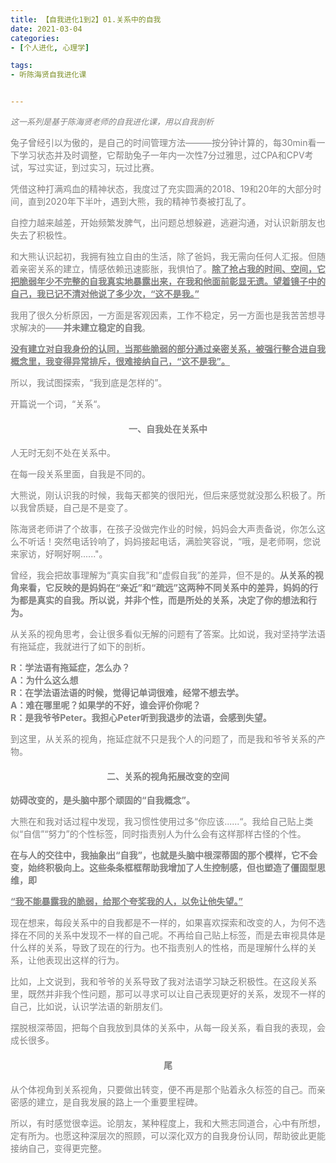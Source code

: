 ```yaml
---
title: 【自我进化1到2】01.关系中的自我
date: 2021-03-04 
categories:
- [个人进化, 心理学]

tags:
- 听陈海贤自我进化课


---
```


<font color='grey'><font size=2>*这一系列是基于陈海贤老师的自我进化课，用以自我剖析* </b></font>

兔子曾经引以为傲的，是自己的时间管理方法———按分钟计算的，每30min看一下学习状态并及时调整，它帮助兔子一年内一次性7分过雅思，过CPA和CPV考试，写过实证，到过实习，玩过比赛。  

凭借这种打满鸡血的精神状态，我度过了充实圆满的2018、19和20年的大部分时间，直到2020年下半叶，遇到大熊，我的精神节奏被打乱了。  

自控力越来越差，开始频繁发脾气，出问题总想躲避，逃避沟通，对认识新朋友也失去了积极性。  

和大熊认识起初，我拥有独立自由的生活，除了爸妈，我无需向任何人汇报。但随着亲密关系的建立，情感依赖迅速膨胀，我惧怕了。<u>**除了抢占我的时间、空间，它把脆弱年少不完整的自我真实地暴露出来，在我和他面前彰显无遗。望着镜子中的自己，我已记不清对他说了多少次，“这不是我。”** </u> 

我用了很久分析原因，一方面是客观因素，工作不稳定，另一方面也是我苦苦想寻求解决的——**并未建立稳定的自我**。  

<u>**没有建立对自我身份的认同，当那些脆弱的部分通过亲密关系，被强行整合进自我概念里，我变得异常排斥，很难接纳自己，“这不是我”。** </u> 

所以，我试图探索，“我到底是怎样的”。

开篇说一个词，“关系“。  


#### <center>一、自我处在关系中</center>

人无时无刻不处在关系中。

在每一段关系里面，自我是不同的。

大熊说，刚认识我的时候，我每天都笑的很阳光，但后来感觉就没那么积极了。所以我曾质疑，自己是不是变了。

陈海贤老师讲了个故事，在孩子没做完作业的时候，妈妈会大声责备说，你怎么这么不听话！突然电话铃响了，妈妈接起电话，满脸笑容说，“哦，是老师啊，您说来家访，好啊好啊......"。

曾经，我会把故事理解为“真实自我”和“虚假自我”的差异，但不是的。**从关系的视角来看，它反映的是妈妈在“亲近”和“疏远”这两种不同关系中的差异，妈妈的行为都是真实的自我。所以说，并非个性，而是所处的关系，决定了你的想法和行为。**

从关系的视角思考，会让很多看似无解的问题有了答案。比如说，我对坚持学法语有拖延症，我就进行了如下的剖析。  

<font color='grey'><b>R：学法语有拖延症，怎么办？  
A：为什么这么想  
R：在学法语法语的时候，觉得记单词很难，经常不想去学。  
A：难在哪里呢？如果学的不好，谁会评价你呢？  
R：是我爷爷Peter。我担心Peter听到我退步的法语，会感到失望。</b></font>


到这里，从关系的视角，拖延症就不只是我个人的问题了，而是我和爷爷关系的产物。


#### <center>二、关系的视角拓展改变的空间</center>

**妨碍改变的，是头脑中那个顽固的“自我概念”。**

大熊在和我对话过程中发现，我习惯性使用过多“你应该......“。我给自己贴上类似“自信”“努力”的个性标签，同时指责别人为什么会有这样那样古怪的个性。  

**在与人的交往中，我抽象出“自我”，也就是头脑中根深蒂固的那个模样，它不会变，始终积极向上。这些条条框框帮助我增加了人生控制感，但也塑造了僵固型思维，即**

<u>**“我不能暴露我的脆弱，给那个夸奖我的人，以免让他失望。”**</u>

现在想来，每段关系中的自我都是不一样的，如果喜欢探索和改变的人，为何不选择在不同的关系中发现不一样的自己呢。不再给自己贴上标签，而是去审视具体是什么样的关系，导致了现在的行为。也不指责别人的性格，而是理解什么样的关系，让他表现出这样的行为。

比如，上文说到，我和爷爷的关系导致了我对法语学习缺乏积极性。在这段关系里，既然并非我个性问题，那可以寻求可以让自己表现更好的关系，发现不一样的自己，比如说，认识学法语的新朋友们。

摆脱根深蒂固，把每个自我放到具体的关系中，从每一段关系，看自我的表现，会成长很多。

  #### <center>尾</center>

  
从个体视角到关系视角，只要做出转变，便不再是那个贴着永久标签的自己。而亲密感的建立，是自我发展的路上一个重要里程碑。

所以，有时感觉很幸运。论朋友，某种程度上，我和大熊志同道合，心中有所想，定有所为。也愿这种深层次的照顾，可以深化双方的自我身份认同，帮助彼此更能接纳自己，变得更完整。

